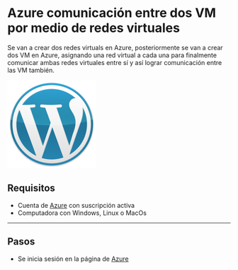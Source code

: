 # Azure comunicación entre dos VM por medio de redes virtuales

Se van a crear dos redes virtuals en Azure, posteriormente se van a crear dos VM en Azure, asignando una red virtual a cada una para finalmente comunicar ambas redes virtuales entre sí y así lograr comunicación entre las VM también.

![Logo de Redes Virtuales](https://github.com/AlanAlvaradoR/Azure-practica-1-WordPress/blob/main/imagenes/wordpress.png)

## Requisitos

- Cuenta de [Azure](https://portal.azure.com/) con suscripción activa
- Computadora con Windows, Linux o MacOs

---------------------------------------------------------

## Pasos

- Se inicia sesión en la página de [Azure](https://portal.azure.com/)